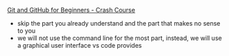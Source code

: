 [Git and GitHub for Beginners - Crash Course](https://www.youtube.com/watch?v=RGOj5yH7evk)
- skip the part you already understand and the part that makes no sense to you
- we will not use the command line for the most part, instead, we will use a graphical user interface vs code provides
